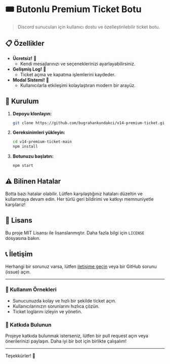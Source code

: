 # 🎟️ Butonlu Premium Ticket Botu

> Discord sunucuları için kullanıcı dostu ve özelleştirilebilir ticket botu.

## 📋 Özellikler

- **Ücretsiz!** 💸
  - Kendi mesajlarınızı ve seçeneklerinizi ayarlayabilirsiniz.
- **Gelişmiş Log!** 📜
  - Ticket açma ve kapatma işlemlerini kaydeder.
- **Modal Sistemi!** 📝
  - Kullanıcılarla etkileşimi kolaylaştıran modern bir arayüz.

## 🔧 Kurulum

1. **Depoyu klonlayın:**

    ```sh
    git clone https://github.com/bugrahankundakci/v14-premium-ticket.git
    ```

2. **Gereksinimleri yükleyin:**

    ```sh
    cd v14-premium-ticket-main
    npm install
    ```

3. **Botunuzu başlatın:**

    ```sh
    npm start
    ```

## ⚠️ Bilinen Hatalar

Botta bazı hatalar olabilir. Lütfen karşılaştığınız hataları düzeltin ve kullanmaya devam edin. Her türlü geri bildirimi ve katkıyı memnuniyetle karşılarız!

## 📜 Lisans

Bu proje MIT Lisansı ile lisanslanmıştır. Daha fazla bilgi için `LICENSE` dosyasına bakın.

## 📞 İletişim

Herhangi bir sorunuz varsa, lütfen [iletişime geçin](discord.gg/1742) veya bir GitHub sorunu (issue) açın.

---

### 🎉 Kullanım Örnekleri

- Sunucunuzda kolay ve hızlı bir şekilde ticket açın.
- Kullanıcılarınızın sorunlarını hızlıca çözün.
- Ticket loglarını izleyin ve yönetin.

### 🌟 Katkıda Bulunun

Projeye katkıda bulunmak isterseniz, lütfen bir pull request açın veya önerilerinizi paylaşın. Daha iyi bir bot için birlikte çalışalım!

---

Teşekkürler! 🙌

